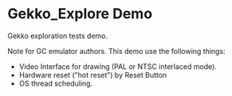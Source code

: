 # Gekko_Explore Demo

Gekko exploration tests demo.

Note for GC emulator authors. This demo use the following things:
- Video Interface for drawing (PAL or NTSC interlaced mode).
- Hardware reset ("hot reset") by Reset Button
- OS thread scheduling.
